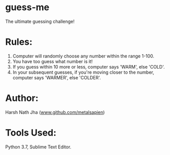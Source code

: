 # guess-me
The ultimate guessing challenge!
# Rules:
1. Computer will randomly choose any number within the range 1-100.
2. You have too guess what number is it!
3. If you guess within 10 more or less, computer says 'WARM', else 'COLD'.
4. In your subsequent guesses, if you're moving closer to the number, computer says 'WARMER', else 'COLDER'.
# Author:
Harsh Nath Jha (www.github.com/metalsapien)
# Tools Used:
Python 3.7, Sublime Text Editor.
